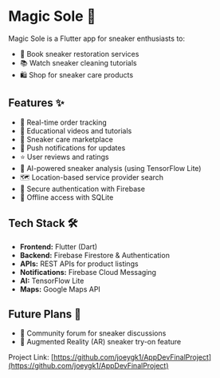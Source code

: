 # Magic Sole 👟

Magic Sole is a Flutter app for sneaker enthusiasts to:

- 🧹 Book sneaker restoration services
- 📚 Watch sneaker cleaning tutorials
- 🛍️ Shop for sneaker care products

## Features ✨

- 📍 Real-time order tracking
- 🎥 Educational videos and tutorials
- 🏪 Sneaker care marketplace
- 🔔 Push notifications for updates
- ⭐ User reviews and ratings
- 🤖 AI-powered sneaker analysis (using TensorFlow Lite)
- 🗺️ Location-based service provider search
- 🔐 Secure authentication with Firebase
- 💾 Offline access with SQLite

## Tech Stack 🛠️

- **Frontend:** Flutter (Dart)
- **Backend:** Firebase Firestore & Authentication
- **APIs:** REST APIs for product listings
- **Notifications:** Firebase Cloud Messaging
- **AI:** TensorFlow Lite
- **Maps:** Google Maps API

## Future Plans 🚀

- 💬 Community forum for sneaker discussions
- 📱 Augmented Reality (AR) sneaker try-on feature

Project Link: [https://github.com/joeygk1/AppDevFinalProject](https://github.com/joeygk1/AppDevFinalProject)